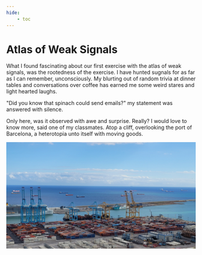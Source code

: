 ```yaml
---
hide:
    - toc
---
```


# Atlas of Weak Signals

What I found fascinating about our first exercise with the atlas of weak signals, was the rootedness of the exercise. I have hunted sugnals for as far as I can remember, unconsciously. My blurting out of random trivia at dinner tables and conversations over coffee has earned me some weird stares and light hearted laughs. 

"Did you know that spinach could send emails?" my statement was answered with silence. 

Only here, was it observed with awe and surprise. Really? I would love to know more, said one of my classmates. Atop a cliff, overlooking the port of Barcelona, a heterotopia unto itself with moving goods. 

![](https://raw.githubusercontent.com/swarnamanjari-chellapandi/mdef25-27/main/docs/images/port.jpg)

